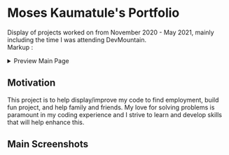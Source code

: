 # Moses Kaumatule's Portfolio
Display of projects worked on from November 2020 - May 2021, mainly including the time I was attending DevMountain.          
Markup : <details>
           <summary>Preview Main Page</summary>
           ![image](https://user-images.githubusercontent.com/72669250/109409618-8bd16580-7951-11eb-8e47-b904277362a0.png)
         </details>


Motivation
----------
This project is to help display/improve my code to find employment, build fun project, and help family and friends. 
My love for solving problems is paramount in my coding experience and I strive to learn and develop skills that will help enhance this.


Main Screenshots
----------------
